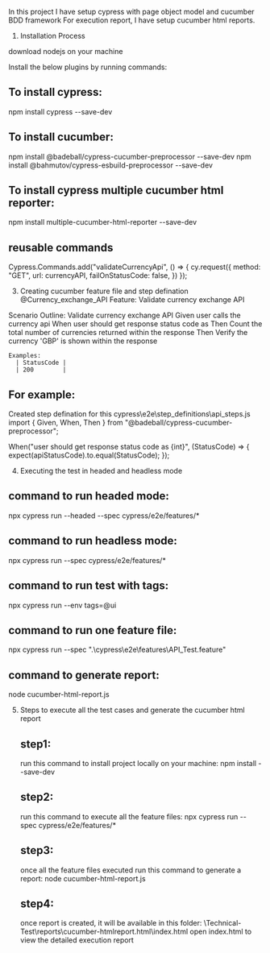 In this project I have setup cypress with page object model and cucumber BDD framework
For execution report, I have setup cucumber html reports.

1. Installation Process

download nodejs on your machine

Install the below plugins by running commands:

## To install cypress:
npm install cypress --save-dev

## To install cucumber: 
npm install @badeball/cypress-cucumber-preprocessor --save-dev
npm install @bahmutov/cypress-esbuild-preprocessor --save-dev

## To install cypress multiple cucumber html reporter:
npm install multiple-cucumber-html-reporter --save-dev

## reusable commands
Cypress.Commands.add("validateCurrencyApi", () => {
    cy.request({
      method: "GET",
      url: currencyAPI,
      failOnStatusCode: false,
    })
  });

3. Creating cucumber feature file and step defination
@Currency_exchange_API
Feature: Validate currency exchange API
  
  Scenario Outline: Validate currency exchange API
    Given user calls the currency api
    When user should get response status code as <StatusCode>
    Then Count the total number of currencies returned within the response
    Then Verify the currency 'GBP' is shown within the response

    Examples:
      | StatusCode |
      | 200        |
## For example:

Created step defination for this cypress\e2e\step_definitions\api_steps.js
import { Given, When, Then } from "@badeball/cypress-cucumber-preprocessor";

  When("user should get response status code as {int}", (StatusCode) => {
    expect(apiStatusCode).to.equal(StatusCode);
  });

4.	Executing the test in headed and headless mode
## command to run headed mode: 
npx cypress run --headed --spec cypress/e2e/features/*

## command to run headless mode: 
npx cypress run --spec cypress/e2e/features/*

## command to run test with tags: 
npx cypress run --env tags=@ui

## command to run one feature file:
npx cypress run --spec ".\\cypress\\e2e\\features\\API_Test.feature"

## command to generate report: 
node cucumber-html-report.js

5. Steps to execute all the test cases and generate the cucumber html report
   ## step1:
   run this command to install project locally on your machine: npm install --save-dev

   ## step2:
   run this command to execute all the feature files: npx cypress run --spec cypress/e2e/features/*

   ## step3: 
   once all the feature files executed run this command to generate a report: node cucumber-html-report.js

   ## step4: 
   once report is created, it will be available in this folder: \Technical-Test\reports\cucumber-htmlreport.html\index.html
   open index.html to view the detailed execution report